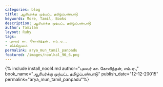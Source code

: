 ```yaml
---  
categories: blog  
title: ஆரியர்க்கு முற்பட்ட தமிழ்ப்பண்பாடு
keywords: More, Tamil, Books  
description: ஆரியர்க்கு முற்பட்ட தமிழ்ப்பண்பாடு
author: Tamilan  
layout: Ruby  
tags:     
- புலவர் கா. கோவிந்தன், எம்.ஏ.,
- விக்கிமூலம்
permalink: arya_mun_tamil_panpadu  
featured: /images/noolkal_96_6.png  
---  
```

{% include install_nool4.md
author="புலவர் கா. கோவிந்தன், எம்.ஏ.,"
book_name="ஆரியர்க்கு முற்பட்ட தமிழ்ப்பண்பாடு" 
publish_date="12-12-20015" 
permalink="arya_mun_tamil_panpadu"%} 

